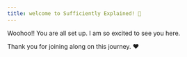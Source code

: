 ```yaml
---
title: welcome to Sufficiently Explained! 👋
---
```


Woohoo!! You are all set up. I am so excited to see you here.

Thank you for joining along on this journey. ♥️
